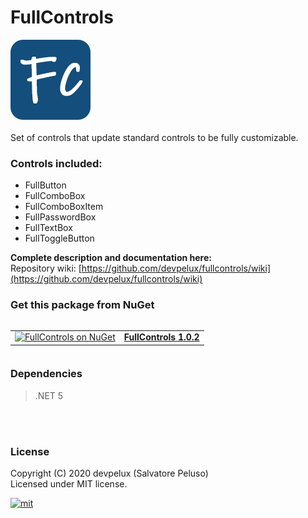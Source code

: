 # FullControls  
![FullControls](https://raw.githubusercontent.com/devpelux/fullcontrols/master/FullControls/Icons/FullControls.png)  
<br>
Set of controls that update standard controls to be fully customizable.  

### Controls included:  
+ FullButton  
+ FullComboBox  
+ FullComboBoxItem  
+ FullPasswordBox  
+ FullTextBox  
+ FullToggleButton  

**Complete description and documentation here:**  
Repository wiki: [https://github.com/devpelux/fullcontrols/wiki](https://github.com/devpelux/fullcontrols/wiki)

### Get this package from NuGet  
<table align="left">
  <tr>
    <td align="center">
      <a href="https://www.nuget.org/packages/FullControls">
        <img src="https://upload.wikimedia.org/wikipedia/commons/2/25/NuGet_project_logo.svg" height="48px" alt="FullControls on NuGet"></img>
      </a>
    </td>
    <td align="center">
      <a href="https://www.nuget.org/packages/FullControls">
        <b>FullControls 1.0.2</b>
      </a>
    </td>
  </tr>
</table>

<br><br><br>
### Dependencies
> .NET 5


<br><br>
### License
Copyright (C) 2020  devpelux (Salvatore Peluso)  
Licensed under MIT license.   

[![mit](https://upload.wikimedia.org/wikipedia/commons/thumb/0/0c/MIT_logo.svg/64px-MIT_logo.svg.png "Licensed under MIT license")](https://github.com/devpelux/fullcontrols/blob/master/LICENSE)
